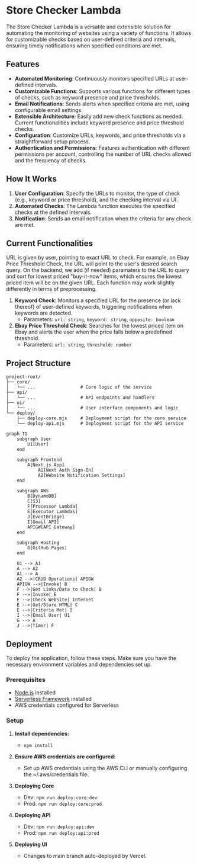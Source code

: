 # Store Checker Lambda

The Store Checker Lambda is a versatile and extensible solution for automating the monitoring of websites using a variety of functions. It allows for customizable checks based on user-defined criteria and intervals, ensuring timely notifications when specified conditions are met.

## Features

- **Automated Monitoring**: Continuously monitors specified URLs at user-defined intervals.
- **Customizable Functions**: Supports various functions for different types of checks, such as keyword presence and price thresholds.
- **Email Notifications**: Sends alerts when specified criteria are met, using configurable email settings.
- **Extensible Architecture**: Easily add new check functions as needed. Current functionalities include keyword presence and price threshold checks.
- **Configuration**: Customize URLs, keywords, and price thresholds via a straightforward setup process.
- **Authentication and Permissions**: Features authentication with different permissions per account, controlling the number of URL checks allowed and the frequency of checks.

## How It Works

1. **User Configuration**: Specify the URLs to monitor, the type of check (e.g., keyword or price threshold), and the checking interval via UI.
2. **Automated Checks**: The Lambda function executes the specified checks at the defined intervals.
3. **Notification**: Sends an email notification when the criteria for any check are met.

## Current Functionalities

URL is given by user, pointing to exact URL to check. For example, on Ebay Price Threshold Check, the URL will point to the user's desired search query. On the backend, we add (if needed) paramaters to the URL to query and sort for lowest priced "buy-it-now" items, which ensures the lowest priced item will be on the given URL. Each function may work slightly differently in terms of preprocessing.

1. **Keyword Check**: Monitors a specified URL for the presence (or lack thereof) of user-defined keywords, triggering notifications when keywords are detected.
   - Parameters: `url: string`, `keyword: string`, `opposite: boolean`
2. **Ebay Price Threshold Check**: Searches for the lowest priced item on Ebay and alerts the user when the price falls below a predefined threshold.
   - Parameters: `url: string`, `threshold: number`

## Project Structure

```
project-root/
├── core/
│   └── ...                 # Core logic of the service
├── api/
│   └── ...                 # API endpoints and handlers
├── ui/
│   └── ...                 # User interface components and logic
└── deploy/
    ├── deploy-core.mjs     # Deployment script for the core service
    └── deploy-api.mjs      # Deployment script for the API service
```

```mermaid
graph TD
    subgraph User
        U1[User]
    end

    subgraph Frontend
        A[Next.js App]
            A1[Next Auth Sign-In]
            A2[Website Notification Settings]
    end

    subgraph AWS
        B[DynamoDB]
        C[S3]
        F[Processor Lambda]
        E[Executor Lambdas]
        J[EventBridge]
        I[Gmail API]
        APIGW[API Gateway]
    end

    subgraph Hosting
        G[GitHub Pages]
    end

    U1 --> A1
    A --> A2
    A1 --> A
    A2 -->|CRUD Operations| APIGW
    APIGW -->|Invoke| B
    F -->|Get Links/Data to Check| B
    F -->|Invoke| E
    E -->|Check Website| Internet
    E -->|Get/Store HTML| C
    E -->|Criteria Met| I
    I -->|Email User| U1
    G --> A
    J -->|Timer| F
```

## Deployment

To deploy the application, follow these steps. Make sure you have the necessary environment variables and dependencies set up.

### Prerequisites

- [Node.js](https://nodejs.org/) installed
- [Serverless Framework](https://www.serverless.com/framework/docs/getting-started/) installed
- AWS credentials configured for Serverless

### Setup

1. **Install dependencies:**
    - `npm install`

2. **Ensure AWS credentials are configured:**
    - Set up AWS credentials using the AWS CLI or manually configuring the ~/.aws/credentials file.

3. **Deploying Core**
    - Dev: `npm run deploy:core:dev`
    - Prod: `npm run deploy:core:prod`

3. **Deploying API**
    - Dev: `npm run deploy:api:dev`
    - Prod: `npm run deploy:api:prod`

4. **Deploying UI**
    - Changes to main branch auto-deployed by Vercel.